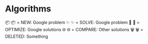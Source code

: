 # Algorithms

📦 :package: = NEW: Google problem
✨ :sparkles: = SOLVE: Google problem
🔧 :wrench: = OPTIMIZE: Google solutions
🌐 :globe_with_meridians: = COMPARE: Other solutions
🗑️ :wastebasket: = DELETED: Something